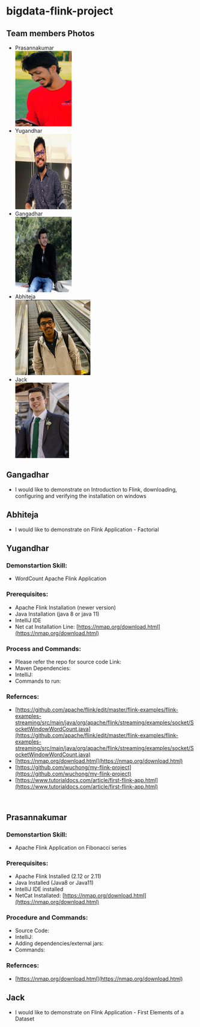 # bigdata-flink-project

## Team members Photos
- Prasannakumar<br>
<img src="120973429_3435290799898682_444559416223621538_o.jpg" width="150" height="200" /><br>
- Yugandhar<br>
<img src="profile_yugandhar.jpeg" width="150" height="200" /><br>
- Gangadhar<br>
<img src="Gangadhar.png" width="150" height="200" /><br>
- Abhiteja<br>
<img src="Me.jpg" widt="150" height="200" /><br>
- Jack<br>
<img src="Selfie.jpg" widt="150" height="200" /><br>

## Gangadhar
- I would like to demonstrate on Introduction to Flink, downloading, configuring and verifying the installation on windows  <br>

## Abhiteja
- I would like to demonstrate on Flink Application - Factorial <br>

## Yugandhar
### Demonstartion Skill:
* WordCount Apache Flink Application
### Prerequisites:
* Apache Flink Installation (newer version)
* Java Installation (java 8 or java 11)
* IntelliJ IDE
* Net cat Installation Line: [https://nmap.org/download.html](https://nmap.org/download.html)
### Process and Commands:
* Please refer the repo for source code Link:[]()
* Maven Dependencies:
* IntelliJ:
* Commands to run:
### Refernces:
* [https://github.com/apache/flink/edit/master/flink-examples/flink-examples-streaming/src/main/java/org/apache/flink/streaming/examples/socket/SocketWindowWordCount.java](https://github.com/apache/flink/edit/master/flink-examples/flink-examples-streaming/src/main/java/org/apache/flink/streaming/examples/socket/SocketWindowWordCount.java)
* [https://nmap.org/download.html](https://nmap.org/download.html)
* [https://github.com/wuchong/my-flink-project](https://github.com/wuchong/my-flink-project)
* [https://www.tutorialdocs.com/article/first-flink-app.html](https://www.tutorialdocs.com/article/first-flink-app.html)
<br>

## Prasannakumar
### Demonstartion Skill:
* Apache Flink Application on Fibonacci series
### Prerequisites:
* Apache Flink Installed (2.12 or 2.11)
* Java Installed (Java8 or Java11)
* IntelliJ IDE installed
* NetCat Installated: [https://nmap.org/download.html](https://nmap.org/download.html)
### Procedure and Commands:
* Source Code:
* IntelliJ:
* Adding dependencies/external jars:
* Commands:
### Refernces:
* [https://nmap.org/download.html](https://nmap.org/download.html)


## Jack
- I would like to demonstrate on Flink Application - First Elements of a Dataset
